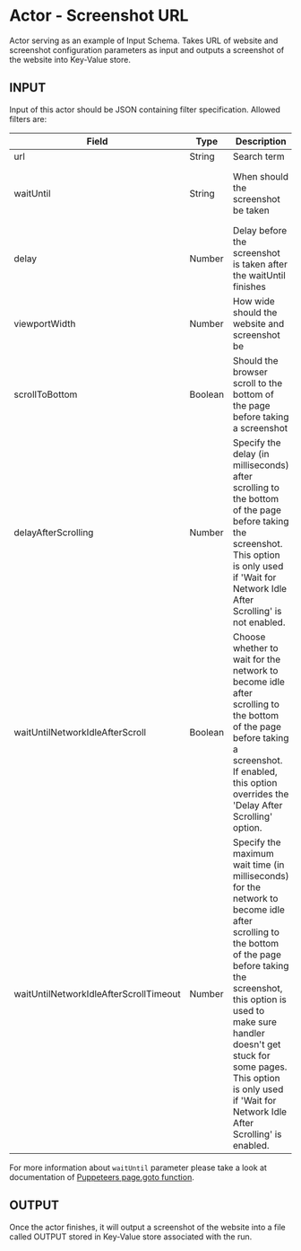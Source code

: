 # Actor - Screenshot URL

Actor serving as an example of Input Schema. Takes URL of website and screenshot configuration parameters as input and outputs a screenshot of the website into Key-Value store.

## INPUT

Input of this actor should be JSON containing filter specification. Allowed filters are:

| Field | Type | Description | Allowed values |
| ----- | ---- | ----------- | -------------- |
| url | String | Search term | Any string value |
| waitUntil | String | When should the screenshot be taken | One of:<br>"load"<br>"domcontentloaded"<br>"networkidle2"<br>"networkidle0" |
| delay | Number | Delay before the screenshot is taken after the waitUntil finishes | Minimum: 0, Maximum: 3600000 |
| viewportWidth | Number | How wide should the website and screenshot be | Minimum: 100, Maximum: 3840 |
| scrollToBottom | Boolean | Should the browser scroll to the bottom of the page before taking a screenshot | true/false |
| delayAfterScrolling | Number | Specify the delay (in milliseconds) after scrolling to the bottom of the page before taking the screenshot. This option is only used if 'Wait for Network Idle After Scrolling' is not enabled. | Minimum: 0, Maximum: 3600000 |
| waitUntilNetworkIdleAfterScroll | Boolean | Choose whether to wait for the network to become idle after scrolling to the bottom of the page before taking a screenshot. If enabled, this option overrides the 'Delay After Scrolling' option. | true/false |
| waitUntilNetworkIdleAfterScrollTimeout | Number | Specify the maximum wait time (in milliseconds) for the network to become idle after scrolling to the bottom of the page before taking the screenshot, this option is used to make sure handler doesn't get stuck for some pages. This option is only used if 'Wait for Network Idle After Scrolling' is enabled. | Minimum: 1000, Maximum: 3600000 |

For more information about `waitUntil` parameter please take a look at documentation of [Puppeteers page.goto function](https://github.com/GoogleChrome/puppeteer/blob/v1.10.0/docs/api.md#pagegotourl-options).

## OUTPUT

Once the actor finishes, it will output a screenshot of the website into a file called OUTPUT
stored in Key-Value store associated with the run.
